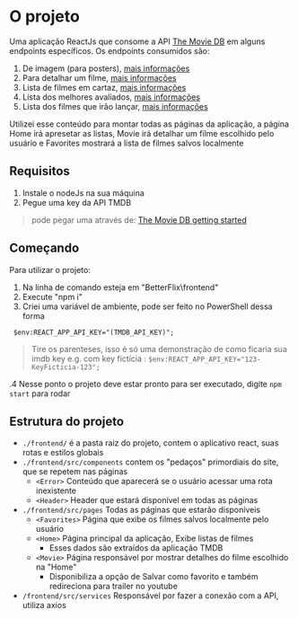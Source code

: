 # O projeto

Uma aplicação ReactJs que consome a API <a href="https://www.themoviedb.org/">The Movie DB</a> em alguns endpoints específicos.
Os endpoints consumidos são:
1. De imagem (para posters), <a href="https://developers.themoviedb.org/3/getting-started/images">mais informações</a>
2. Para detalhar um filme, <a href="https://developers.themoviedb.org/3/movies/get-movie-details">mais informações</a>
3. Lista de filmes em cartaz, <a href="https://developers.themoviedb.org/3/movies/get-now-playing">mais informações</a>
4. Lista dos melhores avaliados, <a href="https://developers.themoviedb.org/3/movies/get-top-rated-movies">mais informações<a/>
5. Lista dos filmes que irão lançar, <a href="https://developers.themoviedb.org/3/movies/get-upcoming">mais informações</a>
 
Utilizei esse conteúdo para montar todas as páginas da aplicação, a página Home irá apresetar as listas, Movie irá detalhar um filme escolhido pelo usuário e Favorites mostrará a lista de filmes salvos localmente

## Requisitos

1. Instale o nodeJs na sua máquina
2. Pegue uma key da API TMDB
>pode pegar uma através de: <a href="https://developers.themoviedb.org/3/getting-started/introduction#:~:text=below%20for%20help%3A-,Click,-on%20your%20avatar">The Movie DB getting started</a>

## Começando
Para utilizar o projeto:
1. Na linha de comando esteja em "BetterFlix\frontend"
2. Execute "npm i"
3. Criei uma variável de ambiente, pode ser feito no PowerShell dessa forma
```
 $env:REACT_APP_API_KEY="(TMDB_API_KEY)";
```
> Tire os parenteses, isso é só uma demonstração de como ficaria sua imdb key 
> e.g. com key fictícia : `$env:REACT_APP_API_KEY="123-KeyFicticia-123";`

.4 Nesse ponto o projeto deve estar pronto para ser executado, digite `npm start` para rodar

## Estrutura do projeto

* `./frontend/` é a pasta raiz do projeto, contem o aplicativo react, suas rotas e estilos globais
* `./frontend/src/components` contem os "pedaços" primordiais do site, que se repetem nas páginas
    * `<Error>` Conteúdo que aparecerá se o usuário acessar uma rota inexistente
    * `<Header>` Header que estará disponível em todas as páginas
* `./frontend/src/pages` Todas as páginas que estarão disponíveis
    * `<Favorites>` Página que exibe os filmes salvos localmente pelo usuário
    * `<Home>` Página principal da aplicação, Exibe listas de filmes
        * Esses dados são extraídos da aplicação TMDB
    * `<Movie>` Página responsável por mostrar detalhes do filme escolhido na "Home"
        * Disponibiliza a opção de Salvar como favorito e também redireciona para trailer no youtube
* `/frontend/src/services` Responsável por fazer a conexão com a API, utiliza axios
